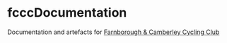 # fcccDocumentation
Documentation and artefacts for [Farnborough &amp; Camberley Cycling Club](http://www.fccc.org.uk)
